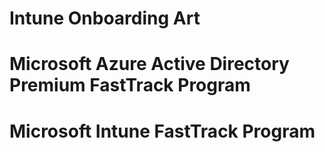 # Intune Onboarding Art
# Microsoft Azure Active Directory Premium FastTrack Program
# Microsoft Intune FastTrack Program
